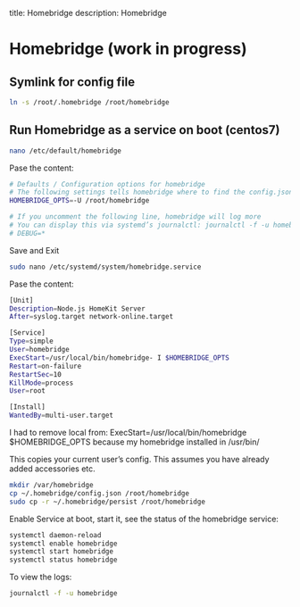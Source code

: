title: Homebridge
description: Homebridge

<link rel="stylesheet" href="/assets/CSS/roundedCorners.css">

# Homebridge (work in progress)

## Symlink for config file

```bash
ln -s /root/.homebridge /root/homebridge
```

## Run Homebridge as a service on boot (centos7)

```bash
nano /etc/default/homebridge
```

Pase the content:

```bash
# Defaults / Configuration options for homebridge
# The following settings tells homebridge where to find the config.json file and where to persist the data (i.e. pairing and others)
HOMEBRIDGE_OPTS=-U /root/homebridge

# If you uncomment the following line, homebridge will log more
# You can display this via systemd’s journalctl: journalctl -f -u homebridge
# DEBUG=*
```

Save and Exit

```bash
sudo nano /etc/systemd/system/homebridge.service
```

Pase the content:

```bash
[Unit]
Description=Node.js HomeKit Server
After=syslog.target network-online.target

[Service]
Type=simple
User=homebridge
ExecStart=/usr/local/bin/homebridge- I $HOMEBRIDGE_OPTS
Restart=on-failure
RestartSec=10
KillMode=process
User=root

[Install]
WantedBy=multi-user.target
```

I had to remove local from:  ExecStart=/usr/local/bin/homebridge $HOMEBRIDGE_OPTS  because my homebridge installed in /usr/bin/

This copies your current user’s config. This assumes you have already added accessories etc.

```bash
mkdir /var/homebridge
cp ~/.homebridge/config.json /root/homebridge
sudo cp -r ~/.homebridge/persist /root/homebridge

```

Enable Service at boot, start it, see the status of the homebridge service:

```bash
systemctl daemon-reload
systemctl enable homebridge
systemctl start homebridge
systemctl status homebridge
```

To view the logs:

```bash
journalctl -f -u homebridge
```
